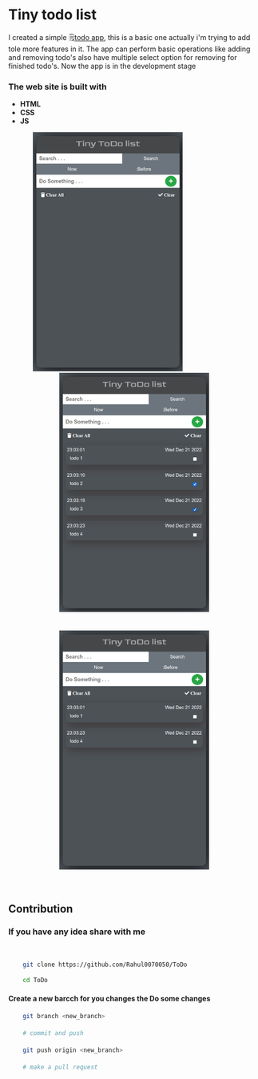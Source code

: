 # Tiny todo list

I created a simple :spiral_notepad:[todo app](https://rahul0070050.github.io/ToDo/), this is a basic one actually i'm trying to add tole more features in it. The app can perform basic operations like adding and removing todo's also have multiple select option for removing for finished todo's. Now the app is in the development stage

### **The web site is built with**
* **HTML**
* **CSS**
* **JS**

<div align="center">
    <img src="images/image001.png" width="300rem" /> 
    &nbsp;&nbsp;&nbsp;&nbsp;&nbsp;&nbsp;&nbsp;&nbsp;
    &nbsp;&nbsp;&nbsp;&nbsp;&nbsp;&nbsp;&nbsp;&nbsp;
    &nbsp;&nbsp;&nbsp;&nbsp;&nbsp;&nbsp;&nbsp;&nbsp;
    <img src="images/image002.png" width="300rem" />
</div>
<br/>
<br/>
<div align="center">
    <img src="images/image003.png" width="300rem" /> 
</div>
<br/>
<br/>

## **Contribution**

### If you have any idea share with me
<br />

```bash
    git clone https://github.com/Rahul0070050/ToDo
```
```bash
    cd ToDo
```

#### Create a new barcch for you changes the Do some changes

```bash
    git branch <new_branch>

    # commit and push

    git push origin <new_branch> 

    # make a pull request
```